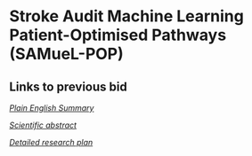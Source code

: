 # Stroke Audit Machine Learning Patient-Optimised Pathways (SAMueL-POP)

## Links to previous bid

[*Plain English Summary*](https://github.com/samuel-book/samuel_pop_bid/blob/main/stroke-twin_archive/plain_english_summary.pdf)

[*Scientific abstract*](https://github.com/samuel-book/samuel_pop_bid/blob/main/stroke-twin_archive/scientific_abstract.pdf)

[*Detailed research plan*](https://github.com/samuel-book/samuel_pop_bid/blob/main/stroke-twin_archive/detailed_research_plan_submitted.pdf)
